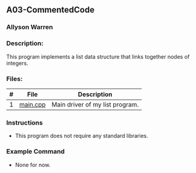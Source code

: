 ## A03-CommentedCode
### Allyson Warren
### Description:

This program implements a list data structure that links together nodes of integers.

### Files:

|   #   | File                                                                                         | Description                     |
| :---: | -------------------------------------------------------------------------------------------- | ------------------------------- |
|   1   | [main.cpp](https://github.com/apwarren/3013-Algorithms-Warren/blob/master/Assignments/A03/main.cpp) | Main driver of my list program. |

### Instructions

- This program does not require any standard libraries.

### Example Command

- None for now.
